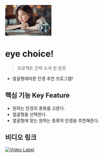 <img src="/static/suzzy.jpg" height="100"/>

# eye choice!   

> 프로젝트 간략 소개 한 문장 
- 얼굴형에따른 안경 추천 프로그램! 

## 핵심 기능  Key Feature
- 원하는 안경의 종류를 고른다. 
- 얼굴형을 선택한다. 
- 얼굴형에 맞는 원하는 종류의 안경을 추천해준다. 


## 비디오 링크 

[![Video Label](http://img.youtube.com/vi/kmQpt9lR_JY/0.jpg)](https://youtu.be/kmQpt9lR_JY)